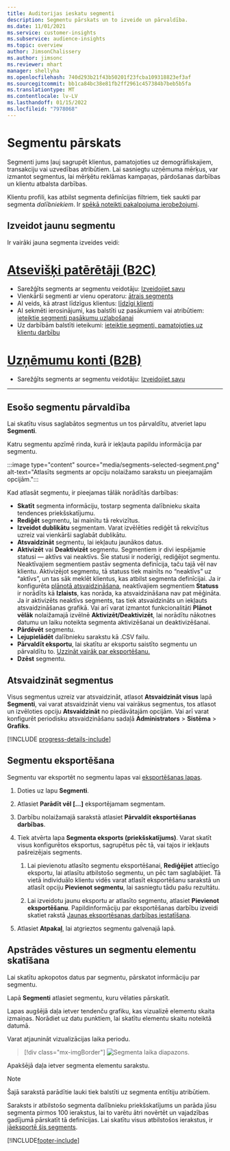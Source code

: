 ```yaml
---
title: Auditorijas ieskatu segmenti
description: Segmentu pārskats un to izveide un pārvaldība.
ms.date: 11/01/2021
ms.service: customer-insights
ms.subservice: audience-insights
ms.topic: overview
author: JimsonChalissery
ms.author: jimsonc
ms.reviewer: mhart
manager: shellyha
ms.openlocfilehash: 740d293b21f43b50201f23fcba109318823ef3af
ms.sourcegitcommit: bb1ca84bc38e81fb2ff2961c457384b7beb5b5fa
ms.translationtype: MT
ms.contentlocale: lv-LV
ms.lasthandoff: 01/15/2022
ms.locfileid: "7978068"
---
```

# <a name="segments-overview"></a>Segmentu pārskats

Segmenti jums ļauj sagrupēt klientus, pamatojoties uz demogrāfiskajiem, transakciju vai uzvedības atribūtiem. Lai sasniegtu uzņēmuma mērķus, var izmantot segmentus, lai mērķētu reklāmas kampaņas, pārdošanas darbības un klientu atbalsta darbības.

Klientu profili, kas atbilst segmenta definīcijas filtriem, tiek saukti par segmenta *dalībniekiem*. Ir [spēkā noteikti pakalpojuma ierobežojumi](service-limits.md).

## <a name="create-a-new-segment"></a>Izveidot jaunu segmentu

Ir vairāki jauna segmenta izveides veidi: 

# <a name="individual-consumers-b-to-c"></a>[Atsevišķi patērētāji (B2C)](#tab/b2c)

- Sarežģīts segments ar segmentu veidotāju: [Izveidojiet savu](segment-builder.md#create-a-new-segment) 
- Vienkārši segmenti ar vienu operatoru: [ātrais segments](segment-builder.md#quick-segments) 
- AI veids, kā atrast līdzīgus klientus: [līdzīgi klienti](find-similar-customer-segments.md) 
- AI sekmēti ierosinājumi, kas balstīti uz pasākumiem vai atribūtiem: [ieteiktie segmenti pasākumu uzlabošanai](suggested-segments.md) 
- Uz darbībām balstīti ieteikumi: [ieteiktie segmenti, pamatojoties uz klientu darbību](suggested-segments-activity.md) 

# <a name="business-accounts-b-to-b"></a>[Uzņēmumu konti (B2B)](#tab/b2b)

- Sarežģīts segments ar segmentu veidotāju: [Izveidojiet savu](segment-builder.md#create-a-new-segment)

---

## <a name="manage-existing-segments"></a>Esošo segmentu pārvaldība

Lai skatītu visus saglabātos segmentus un tos pārvaldītu, atveriet lapu **Segmenti**.

Katru segmentu apzīmē rinda, kurā ir iekļauta papildu informācija par segmentu.

:::image type="content" source="media/segments-selected-segment.png" alt-text="Atlasīts segments ar opciju nolaižamo sarakstu un pieejamajām opcijām.":::

Kad atlasāt segmentu, ir pieejamas tālāk norādītās darbības:

- **Skatīt** segmenta informāciju, tostarp segmenta dalībnieku skaita tendences priekšskatījumu.
- **Rediģēt** segmentu, lai mainītu tā rekvizītus.
- **Izveidot dublikātu** segmentam. Varat izvēlēties rediģēt tā rekvizītus uzreiz vai vienkārši saglabāt dublikātu.
- **Atsvaidzināt** segmentu, lai iekļautu jaunākos datus.
- **Aktivizēt** vai **Deaktivizēt** segmentu. Segmentiem ir divi iespējamie statusi — aktīvs vai neaktīvs. Šie statusi ir noderīgi, rediģējot segmentu. Neaktīvajiem segmentiem pastāv segmenta definīcija, taču tajā vēl nav klientu. Aktivizējot segmentu, tā statuss tiek mainīts no “neaktīvs” uz “aktīvs”, un tas sāk meklēt klientus, kas atbilst segmenta definīcijai. Ja ir konfigurēta [plānotā atsvaidzināšana](system.md#schedule-tab), neaktīvajiem segmentiem **Statuss** ir norādīts kā **Izlaists**, kas norāda, ka atsvaidzināšana nav pat mēģināta. Ja ir aktivizēts neaktīvs segments, tas tiek atsvaidzināts un iekļauts atsvaidzināšanas grafikā.
  Vai arī varat izmantot funkcionalitāti **Plānot vēlāk** nolaižamajā izvēlnē **Aktivizēt/Deaktivizēt**, lai norādītu nākotnes datumu un laiku noteikta segmenta aktivizēšanai un deaktivizēšanai.
- **Pārdēvēt** segmentu.
- **Lejupielādēt** dalībnieku sarakstu kā .CSV failu.
- **Pārvaldīt eksportu**, lai skatītu ar eksportu saistīto segmentu un pārvaldītu to. [Uzzināt vairāk par eksportēšanu.](export-destinations.md)
- **Dzēst** segmentu.

## <a name="refresh-segments"></a>Atsvaidzināt segmentus

Visus segmentus uzreiz var atsvaidzināt, atlasot **Atsvaidzināt visus** lapā **Segmenti**, vai varat atsvaidzināt vienu vai vairākus segmentus, tos atlasot un izvēloties opciju **Atsvaidzināt** no piedāvātajām opcijām. Vai arī varat konfigurēt periodisku atsvaidzināšanu sadaļā **Administrators** > **Sistēma** > **Grafiks**.

[!INCLUDE [progress-details-include](../includes/progress-details-pane.md)]

## <a name="export-segments"></a>Segmentu eksportēšana

Segmentu var eksportēt no segmentu lapas vai [eksportēšanas lapas](export-destinations.md). 

1. Doties uz lapu **Segmenti**.

1. Atlasiet **Parādīt vēl [...]** eksportējamam segmentam.

1. Darbību nolaižamajā sarakstā atlasiet **Pārvaldīt eksportēšanas darbības**.

1. Tiek atvērta lapa **Segmenta eksports (priekšskatījums)**. Varat skatīt visus konfigurētos eksportus, sagrupētus pēc tā, vai tajos ir iekļauts pašreizējais segments.

   1. Lai pievienotu atlasīto segmentu eksportēšanai, **Rediģējiet** attiecīgo eksportu, lai atlasītu atbilstošo segmentu, un pēc tam saglabājiet. Tā vietā individuālo klientu vidēs varat atlasīt eksportēšanu sarakstā un atlasīt opciju **Pievienot segmentu**, lai sasniegtu tādu pašu rezultātu.

   1. Lai izveidotu jaunu eksportu ar atlasīto segmentu, atlasiet **Pievienot eksportēšanu**. Papildinformāciju par eksportēšanas darbību izveidi skatiet rakstā [Jaunas eksportēsanas darbības iestatīšana](export-destinations.md#set-up-a-new-export).

1. Atlasiet **Atpakaļ**, lai atgrieztos segmentu galvenajā lapā.

## <a name="view-processing-history-and-segment-members"></a>Apstrādes vēstures un segmentu elementu skatīšana

Lai skatītu apkopotos datus par segmentu, pārskatot informāciju par segmentu.

Lapā **Segmenti** atlasiet segmentu, kuru vēlaties pārskatīt.

Lapas augšējā daļa ietver tendenču grafiku, kas vizualizē elementu skaita izmaiņas. Norādiet uz datu punktiem, lai skatītu elementu skaitu noteiktā datumā.

Varat atjaunināt vizualizācijas laika periodu.

> [!div class="mx-imgBorder"]
> ![Segmenta laika diapazons.](media/segment-time-range.png "Segmenta laika diapazons")

Apakšējā daļa ietver segmenta elementu sarakstu.

> [!NOTE]
> Šajā sarakstā parādītie lauki tiek balstīti uz segmenta entītiju atribūtiem.
>
>Saraksts ir atbilstošo segmenta dalībnieku priekšskatījums un parāda jūsu segmenta pirmos 100 ierakstus, lai to varētu ātri novērtēt un vajadzības gadījumā pārskatīt tā definīcijas. Lai skatītu visus atbilstošos ierakstus, ir [jāeksportē šis segments](export-destinations.md).


[!INCLUDE[footer-include](../includes/footer-banner.md)] 
